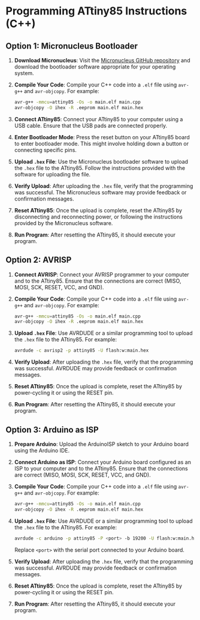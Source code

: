 # Programming ATtiny85 Instructions (C++)

## Option 1: Micronucleus Bootloader

1. **Download Micronucleus**: Visit the [Micronucleus GitHub repository](https://github.com/micronucleus/micronucleus) and download the bootloader software appropriate for your operating system.

2. **Compile Your Code**: Compile your C++ code into a `.elf` file using `avr-g++` and `avr-objcopy`. For example:

    ```bash
    avr-g++ -mmcu=attiny85 -Os -o main.elf main.cpp
    avr-objcopy -O ihex -R .eeprom main.elf main.hex
    ```

3. **Connect ATtiny85**: Connect your ATtiny85 to your computer using a USB cable. Ensure that the USB pads are connected properly.

4. **Enter Bootloader Mode**: Press the reset button on your ATtiny85 board to enter bootloader mode. This might involve holding down a button or connecting specific pins.

5. **Upload `.hex` File**: Use the Micronucleus bootloader software to upload the `.hex` file to the ATtiny85. Follow the instructions provided with the software for uploading the file.

6. **Verify Upload**: After uploading the `.hex` file, verify that the programming was successful. The Micronucleus software may provide feedback or confirmation messages.

7. **Reset ATtiny85**: Once the upload is complete, reset the ATtiny85 by disconnecting and reconnecting power, or following the instructions provided by the Micronucleus software.

8. **Run Program**: After resetting the ATtiny85, it should execute your program.

## Option 2: AVRISP

1. **Connect AVRISP**: Connect your AVRISP programmer to your computer and to the ATtiny85. Ensure that the connections are correct (MISO, MOSI, SCK, RESET, VCC, and GND).

2. **Compile Your Code**: Compile your C++ code into a `.elf` file using `avr-g++` and `avr-objcopy`. For example:

    ```bash
    avr-g++ -mmcu=attiny85 -Os -o main.elf main.cpp
    avr-objcopy -O ihex -R .eeprom main.elf main.hex
    ```

3. **Upload `.hex` File**: Use AVRDUDE or a similar programming tool to upload the `.hex` file to the ATtiny85. For example:

    ```bash
    avrdude -c avrisp2 -p attiny85 -U flash:w:main.hex
    ```

4. **Verify Upload**: After uploading the `.hex` file, verify that the programming was successful. AVRDUDE may provide feedback or confirmation messages.

5. **Reset ATtiny85**: Once the upload is complete, reset the ATtiny85 by power-cycling it or using the RESET pin.

6. **Run Program**: After resetting the ATtiny85, it should execute your program.

## Option 3: Arduino as ISP

1. **Prepare Arduino**: Upload the ArduinoISP sketch to your Arduino board using the Arduino IDE.

2. **Connect Arduino as ISP**: Connect your Arduino board configured as an ISP to your computer and to the ATtiny85. Ensure that the connections are correct (MISO, MOSI, SCK, RESET, VCC, and GND).

3. **Compile Your Code**: Compile your C++ code into a `.elf` file using `avr-g++` and `avr-objcopy`. For example:

    ```bash
    avr-g++ -mmcu=attiny85 -Os -o main.elf main.cpp
    avr-objcopy -O ihex -R .eeprom main.elf main.hex
    ```

4. **Upload `.hex` File**: Use AVRDUDE or a similar programming tool to upload the `.hex` file to the ATtiny85. For example:

    ```bash
    avrdude -c arduino -p attiny85 -P <port> -b 19200 -U flash:w:main.hex
    ```

    Replace `<port>` with the serial port connected to your Arduino board.

5. **Verify Upload**: After uploading the `.hex` file, verify that the programming was successful. AVRDUDE may provide feedback or confirmation messages.

6. **Reset ATtiny85**: Once the upload is complete, reset the ATtiny85 by power-cycling it or using the RESET pin.

7. **Run Program**: After resetting the ATtiny85, it should execute your program.
